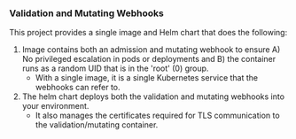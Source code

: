 ### Validation and Mutating Webhooks

This project provides a single image and Helm chart that does the following:
1. Image contains both an admission and mutating webhook to ensure A) No privileged escalation in pods or deployments and B) the container runs as a random UID that is in the 'root' (0) group.
    * With a single image, it is a single Kubernetes service that the webhooks can refer to.
2. The helm chart deploys both the validation and mutating webhooks into your environment.
    * It also manages the certificates required for TLS communication to the validation/mutating container.
    
    


